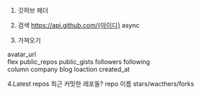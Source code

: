 1. 깃허브 헤더 
2. 검색 https://api.github.com/{아이디}
async

3. 가져오기
<container>

<div>
avatar_url
<div>

<div> flex
public_repos
public_gists
followers
following
<div>

<div> column
company
blog
loaction
created_at
<div>

<container>

4.Latest repos
최근 커밋한 레포들?
repo 이름  stars/wacthers/forks


